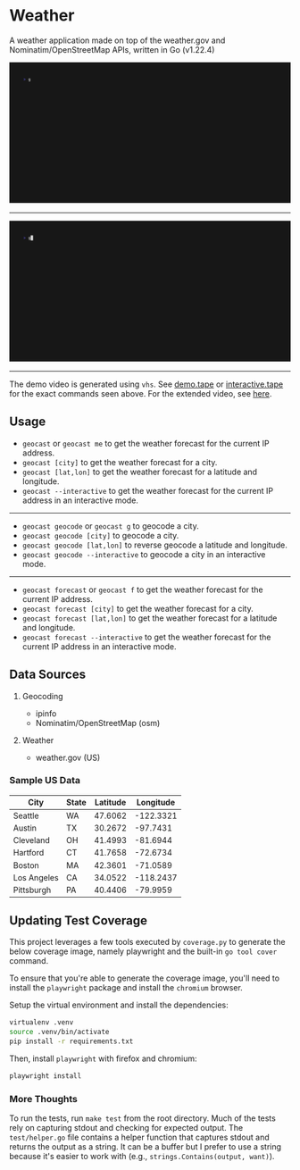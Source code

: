 # Weather

A weather application made on top of the weather.gov and Nominatim/OpenStreetMap
APIs, written in Go (v1.22.4)

![Demo Webm](assets/demo.gif)

---

![Interactive Webm](assets/interactive.gif)

---

The demo video is generated using `vhs`. See [demo.tape](assets/demo.tape) or
[interactive.tape](assets/interactive.tape) for the exact commands seen above.
For the extended video, see [here](assets/extended.mp4).

## Usage

- `geocast` or `geocast me` to get the weather forecast for the current IP address.
- `geocast [city]` to get the weather forecast for a city.
- `geocast [lat,lon]` to get the weather forecast for a latitude and longitude.
- `geocast --interactive` to get the weather forecast for the current IP address in an interactive mode.

---

- `geocast geocode` or `geocast g` to geocode a city.
- `geocast geocode [city]` to geocode a city.
- `geocast geocode [lat,lon]` to reverse geocode a latitude and longitude.
- `geocast geocode --interactive` to geocode a city in an interactive mode.

---

- `geocast forecast` or `geocast f` to get the weather forecast for the current IP address.
- `geocast forecast [city]` to get the weather forecast for a city.
- `geocast forecast [lat,lon]` to get the weather forecast for a latitude and longitude.
- `geocast forecast --interactive` to get the weather forecast for the current IP address in an interactive mode.

## Data Sources

1. Geocoding
   - ipinfo
   - Nominatim/OpenStreetMap (osm)

2. Weather
   - weather.gov (US)

### Sample US Data

| City        | State | Latitude | Longitude |
| ----------- | ----- | -------- | --------- |
| Seattle     | WA    | 47.6062  | -122.3321 |
| Austin      | TX    | 30.2672  | -97.7431  |
| Cleveland   | OH    | 41.4993  | -81.6944  |
| Hartford    | CT    | 41.7658  | -72.6734  |
| Boston      | MA    | 42.3601  | -71.0589  |
| Los Angeles | CA    | 34.0522  | -118.2437 |
| Pittsburgh  | PA    | 40.4406  | -79.9959  |

## Updating Test Coverage

This project leverages a few tools executed by `coverage.py` to generate the
below coverage image, namely playwright and the built-in `go tool cover` command.

To ensure that you're able to generate the coverage image, you'll need to install
the `playwright` package and install the `chromium` browser.

Setup the virtual environment and install the dependencies:

```bash
virtualenv .venv
source .venv/bin/activate
pip install -r requirements.txt
```

Then, install `playwright` with firefox and chromium:

```bash
playwright install
```

### More Thoughts

To run the tests, run `make test` from the root directory. Much of the tests
rely on capturing stdout and checking for expected output. The `test/helper.go`
file contains a helper function that captures stdout and returns the output as a
string. It can be a buffer but I prefer to use a string because it's easier to
work with (e.g., `strings.Contains(output, want)`).
